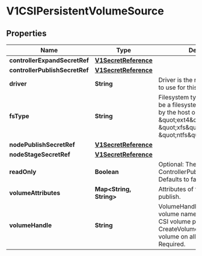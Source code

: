

# V1CSIPersistentVolumeSource

## Properties

Name | Type | Description | Notes
------------ | ------------- | ------------- | -------------
**controllerExpandSecretRef** | [**V1SecretReference**](V1SecretReference.md) |  |  [optional]
**controllerPublishSecretRef** | [**V1SecretReference**](V1SecretReference.md) |  |  [optional]
**driver** | **String** | Driver is the name of the driver to use for this volume. Required. | 
**fsType** | **String** | Filesystem type to mount. Must be a filesystem type supported by the host operating system. Ex. \&quot;ext4\&quot;, \&quot;xfs\&quot;, \&quot;ntfs\&quot;. |  [optional]
**nodePublishSecretRef** | [**V1SecretReference**](V1SecretReference.md) |  |  [optional]
**nodeStageSecretRef** | [**V1SecretReference**](V1SecretReference.md) |  |  [optional]
**readOnly** | **Boolean** | Optional: The value to pass to ControllerPublishVolumeRequest. Defaults to false (read/write). |  [optional]
**volumeAttributes** | **Map&lt;String, String&gt;** | Attributes of the volume to publish. |  [optional]
**volumeHandle** | **String** | VolumeHandle is the unique volume name returned by the CSI volume plugin’s CreateVolume to refer to the volume on all subsequent calls. Required. | 



